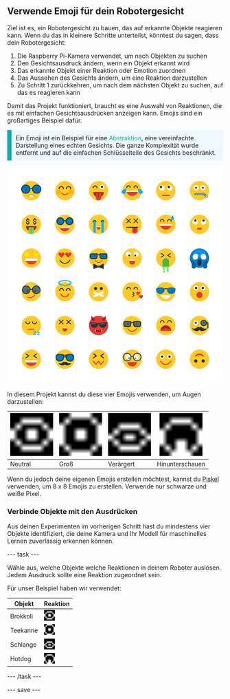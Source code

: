 ## Verwende Emoji für dein Robotergesicht

Ziel ist es, ein Robotergesicht zu bauen, das auf erkannte Objekte reagieren kann. Wenn du das in kleinere Schritte unterteilst, könntest du sagen, dass dein Robotergesicht:

1. Die Raspberry Pi-Kamera verwendet, um nach Objekten zu suchen
2. Den Gesichtsausdruck ändern, wenn ein Objekt erkannt wird
3. Das erkannte Objekt einer Reaktion oder Emotion zuordnen
4. Das Aussehen des Gesichts ändern, um eine Reaktion darzustellen
5. Zu Schritt 1 zurückkehren, um nach dem nächsten Objekt zu suchen, auf das es reagieren kann

Damit das Projekt funktioniert, braucht es eine Auswahl von Reaktionen, die es mit einfachen Gesichtsausdrücken anzeigen kann. Emojis sind ein großartiges Beispiel dafür.

<p style="border-left: solid; border-width:10px; border-color: #0faeb0; background-color: aliceblue; padding: 10px;">Ein Emoji ist ein Beispiel für eine <span style="color: #0faeb0">Abstraktion</span>, eine vereinfachte Darstellung eines echten Gesichts. Die ganze Komplexität wurde entfernt und auf die einfachen Schlüsselteile des Gesichts beschränkt.</p>

![Eine Reihe von Emojis.](images/emojis.png)

In diesem Projekt kannst du diese vier Emojis verwenden, um Augen darzustellen:

| <img src="resources/neutral.png" alt="8 x 8 Pixel Kunst eines neutralen Gesichts" width="100" /> | <img src="resources/wide.png" alt="8 x 8 Pixel Kunst eines Gesichts mit großen Augen" width="100" /> | <img src="resources/angry.png" alt="8 x 8 Pixel Kunst eines wütenden Gesichts" width="100" /> | <img src="resources/look_down.png" alt="8 x 8 Pixel Kunst eines nach unten schauenden Gesichts" width="100" /> |
| ----------------------------------------------------------------------------------------------------------------- | --------------------------------------------------------------------------------------------------------------------- | -------------------------------------------------------------------------------------------------------------- | ------------------------------------------------------------------------------------------------------------------------------- |
| Neutral                                                                                                           | Groß                                                                                                                  | Verärgert                                                                                                      | Hinunterschauen                                                                                                                 |



Wenn du jedoch deine eigenen Emojis erstellen möchtest, kannst du [Piskel](https://www.piskelapp.com) verwenden, um 8 x 8 Emojis zu erstellen. Verwende nur schwarze und weiße Pixel.


### Verbinde Objekte mit den Ausdrücken

Aus deinen Experimenten im vorherigen Schritt hast du mindestens vier Objekte identifiziert, die deine Kamera und Ihr Modell für maschinelles Lernen zuverlässig erkennen können.

--- task ---

Wähle aus, welche Objekte welche Reaktionen in deinem Roboter auslösen. Jedem Ausdruck sollte eine Reaktion zugeordnet sein.

Für unser Beispiel haben wir verwendet:

| Objekt   | Reaktion                                                                                                                       |
| -------- | ------------------------------------------------------------------------------------------------------------------------------ |
| Brokkoli | <img src="resources/neutral.png" alt="8 x 8 Pixel Kunst eines neutralen Gesichts" width="25" />               |
| Teekanne | <img src="resources/wide.png" alt="8 x 8 Pixel Kunst eines Gesichts mit großen Augen" width="25" />           |
| Schlange | <img src="resources/angry.png" alt="8 x 8 Pixel Kunst eines wütenden Gesichts" width="25" />                  |
| Hotdog   | <img src="resources/look_down.png" alt="8 x 8 Pixel Kunst eines nach unten schauenden Gesichts" width="25" /> |

--- /task ---

--- save ---
